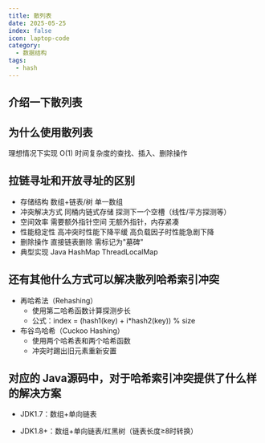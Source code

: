 ```yaml
---
title: 散列表
date: 2025-05-25
index: false
icon: laptop-code
category:
  - 数据结构
tags:
  - hash
---
```


## 介绍一下散列表


## 为什么使用散列表
理想情况下实现 O(1) 时间复杂度的查找、插入、删除操作


## 拉链寻址和开放寻址的区别
- 存储结构	数组+链表/树	单一数组
- 冲突解决方式	同桶内链式存储	探测下一个空槽（线性/平方探测等）
- 空间效率	需要额外指针空间	无额外指针，内存紧凑
- 性能稳定性	高冲突时性能下降平缓	高负载因子时性能急剧下降
- 删除操作	直接链表删除	需标记为"墓碑"
- 典型实现	Java HashMap	ThreadLocalMap


## 还有其他什么方式可以解决散列哈希索引冲突
- 再哈希法（Rehashing） 
  - 使用第二哈希函数计算探测步长 
  - 公式：index = (hash1(key) + i*hash2(key)) % size
- 布谷鸟哈希（Cuckoo Hashing） 
  - 使用两个哈希表和两个哈希函数 
  - 冲突时踢出旧元素重新安置



## 对应的 Java源码中，对于哈希索引冲突提供了什么样的解决方案
- JDK1.7：数组+单向链表

- JDK1.8+：数组+单向链表/红黑树（链表长度≥8时转换）

